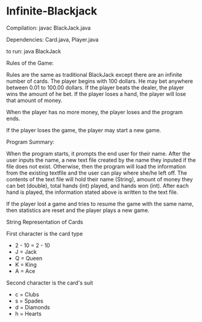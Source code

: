 # Infinite-Blackjack

Compilation: javac BlackJack.java

Dependencies: Card.java, Player.java

to run: java BlackJack

Rules of the Game:

Rules are the same as traditional BlackJack except there are an infinite number of cards.
The player begins with 100 dollars. He may bet anywhere between 0.01 to 100.00 dollars. If the player beats the dealer, the player wins the amount of he bet. If the player loses a hand, the player will lose that amount of money. 

When the player has no more money, the player loses and the program ends. 

If the player loses the game, the player may start a new game. 

Program Summary:

When the program starts, it prompts the end user for their name. After the user inputs the name, a new text file created by the name they inputed if the file does not exist. Otherwise, then the program will load the information from the existing textfile and the user can play where she/he left off.  The contents of the text file will hold their name (String), amount of money they can bet (double), total hands (int) played, and hands won (int). After each hand is played, the information stated above is written to the text file. 

If the player lost a game and tries to resume the game with the same name, then statistics are reset and the player plays a new game.

String Representation of Cards

First character is the card type
  - 2 - 10 = 2 - 10
  - J = Jack
  - Q = Queen
  - K = King
  - A = Ace
  
Second character is the card's suit
  - c = Clubs
  - s = Spades
  - d = Diamonds
  - h = Hearts
